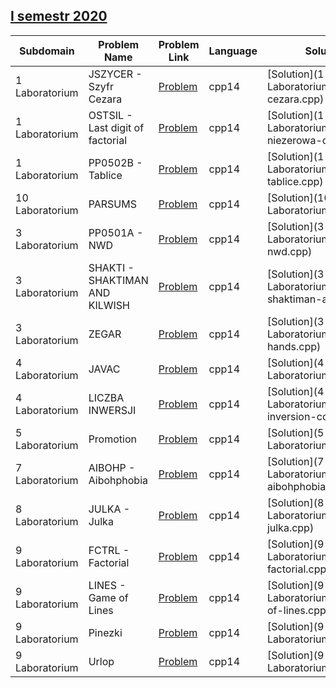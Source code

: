 ## [I semestr 2020](https://www.hackerrank.com/domains/isemestr2020)

|Subdomain|Problem Name|Problem Link|Language|Solution Link|
---|---|---|---|---
|1 Laboratorium|JSZYCER - Szyfr Cezara|[Problem](https://www.hackerrank.com/challenges/jszycer-szyfr-cezara/problem)|cpp14|[Solution](1 Laboratorium/jszycer-szyfr-cezara.cpp)|
|1 Laboratorium|OSTSIL - Last digit of factorial|[Problem](https://www.hackerrank.com/challenges/ostsil-ostania-niezerowa-cyfra-silni/problem)|cpp14|[Solution](1 Laboratorium/ostsil-ostania-niezerowa-cyfra-silni.cpp)|
|1 Laboratorium|PP0502B - Tablice|[Problem](https://www.hackerrank.com/challenges/pp0502b-tablice/problem)|cpp14|[Solution](1 Laboratorium/pp0502b-tablice.cpp)|
|10 Laboratorium|PARSUMS|[Problem](https://www.hackerrank.com/challenges/parsums/problem)|cpp14|[Solution](10 Laboratorium/parsums.cpp)|
|3 Laboratorium|PP0501A - NWD|[Problem](https://www.hackerrank.com/challenges/pp0501a-nwd/problem)|cpp14|[Solution](3 Laboratorium/pp0501a-nwd.cpp)|
|3 Laboratorium|SHAKTI - SHAKTIMAN AND KILWISH|[Problem](https://www.hackerrank.com/challenges/shakti-shaktiman-and-kilwish/problem)|cpp14|[Solution](3 Laboratorium/shakti-shaktiman-and-kilwish.cpp)|
|3 Laboratorium|ZEGAR|[Problem](https://www.hackerrank.com/challenges/hands-clock-hands/problem)|cpp14|[Solution](3 Laboratorium/hands-clock-hands.cpp)|
|4 Laboratorium|JAVAC|[Problem](https://www.hackerrank.com/challenges/javac/problem)|cpp14|[Solution](4 Laboratorium/javac.cpp)|
|4 Laboratorium|LICZBA INWERSJI|[Problem](https://www.hackerrank.com/challenges/invcnt-inversion-count/problem)|cpp14|[Solution](4 Laboratorium/invcnt-inversion-count.cpp)|
|5 Laboratorium|Promotion|[Problem](https://www.hackerrank.com/challenges/promotion/problem)|cpp14|[Solution](5 Laboratorium/promotion.cpp)|
|7 Laboratorium|AIBOHP - Aibohphobia|[Problem](https://www.hackerrank.com/challenges/aibohp-aibohphobia/problem)|cpp14|[Solution](7 Laboratorium/aibohp-aibohphobia.cpp)|
|8 Laboratorium|JULKA - Julka|[Problem](https://www.hackerrank.com/challenges/julka-julka/problem)|cpp14|[Solution](8 Laboratorium/julka-julka.cpp)|
|9 Laboratorium|FCTRL - Factorial|[Problem](https://www.hackerrank.com/challenges/fctrl-factorial/problem)|cpp14|[Solution](9 Laboratorium/fctrl-factorial.cpp)|
|9 Laboratorium|LINES - Game of Lines|[Problem](https://www.hackerrank.com/challenges/lines-game-of-lines/problem)|cpp14|[Solution](9 Laboratorium/lines-game-of-lines.cpp)|
|9 Laboratorium|Pinezki|[Problem](https://www.hackerrank.com/challenges/pinezki/problem)|cpp14|[Solution](9 Laboratorium/pinezki.cpp)|
|9 Laboratorium|Urlop|[Problem](https://www.hackerrank.com/challenges/urlop/problem)|cpp14|[Solution](9 Laboratorium/urlop.cpp)|

